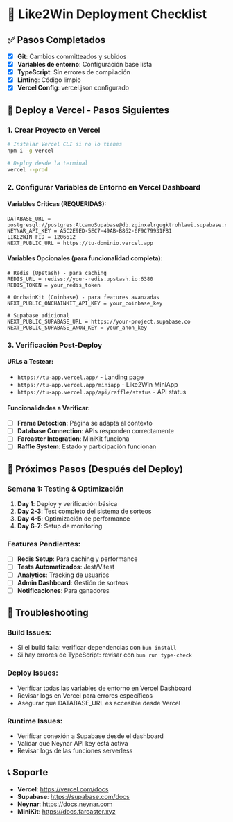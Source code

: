 # 🚀 Like2Win Deployment Checklist

## ✅ Pasos Completados

- [x] **Git**: Cambios committeados y subidos
- [x] **Variables de entorno**: Configuración base lista
- [x] **TypeScript**: Sin errores de compilación
- [x] **Linting**: Código limpio
- [x] **Vercel Config**: vercel.json configurado

## 🔧 Deploy a Vercel - Pasos Siguientes

### 1. Crear Proyecto en Vercel
```bash
# Instalar Vercel CLI si no lo tienes
npm i -g vercel

# Deploy desde la terminal
vercel --prod
```

### 2. Configurar Variables de Entorno en Vercel Dashboard

#### Variables Críticas (REQUERIDAS):
```
DATABASE_URL = postgresql://postgres:AtcamoSupabase@db.zginxalrgugktrohlawi.supabase.co:5432/postgres
NEYNAR_API_KEY = A5C2E9ED-5EC7-49AB-B862-6F9C79931F81
LIKE2WIN_FID = 1206612
NEXT_PUBLIC_URL = https://tu-dominio.vercel.app
```

#### Variables Opcionales (para funcionalidad completa):
```
# Redis (Upstash) - para caching
REDIS_URL = rediss://your-redis.upstash.io:6380
REDIS_TOKEN = your_redis_token

# OnchainKit (Coinbase) - para features avanzadas
NEXT_PUBLIC_ONCHAINKIT_API_KEY = your_coinbase_key

# Supabase adicional
NEXT_PUBLIC_SUPABASE_URL = https://your-project.supabase.co
NEXT_PUBLIC_SUPABASE_ANON_KEY = your_anon_key
```

### 3. Verificación Post-Deploy

#### URLs a Testear:
- `https://tu-app.vercel.app/` - Landing page
- `https://tu-app.vercel.app/miniapp` - Like2Win MiniApp
- `https://tu-app.vercel.app/api/raffle/status` - API status

#### Funcionalidades a Verificar:
- [ ] **Frame Detection**: Página se adapta al contexto
- [ ] **Database Connection**: APIs responden correctamente
- [ ] **Farcaster Integration**: MiniKit funciona
- [ ] **Raffle System**: Estado y participación funcionan

## 🎯 Próximos Pasos (Después del Deploy)

### Semana 1: Testing & Optimización
1. **Day 1**: Deploy y verificación básica
2. **Day 2-3**: Test completo del sistema de sorteos
3. **Day 4-5**: Optimización de performance
4. **Day 6-7**: Setup de monitoring

### Features Pendientes:
- [ ] **Redis Setup**: Para caching y performance
- [ ] **Tests Automatizados**: Jest/Vitest
- [ ] **Analytics**: Tracking de usuarios
- [ ] **Admin Dashboard**: Gestión de sorteos
- [ ] **Notificaciones**: Para ganadores

## 🚨 Troubleshooting

### Build Issues:
- Si el build falla: verificar dependencias con `bun install`
- Si hay errores de TypeScript: revisar con `bun run type-check`

### Deploy Issues:
- Verificar todas las variables de entorno en Vercel Dashboard
- Revisar logs en Vercel para errores específicos
- Asegurar que DATABASE_URL es accesible desde Vercel

### Runtime Issues:
- Verificar conexión a Supabase desde el dashboard
- Validar que Neynar API key está activa
- Revisar logs de las funciones serverless

## 📞 Soporte

- **Vercel**: https://vercel.com/docs
- **Supabase**: https://supabase.com/docs
- **Neynar**: https://docs.neynar.com
- **MiniKit**: https://docs.farcaster.xyz